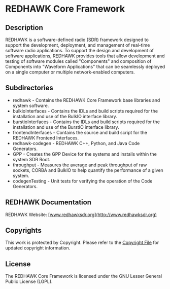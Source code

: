 # REDHAWK Core Framework

## Description
REDHAWK is a software-defined radio (SDR) framework designed to support the development, deployment, and management of real-time software radio applications. To support the design and development of software applications, REDHAWK provides tools that allow development and testing of software modules called "Components" and composition of Components into "Waveform Applications" that can be seamlessly deployed on a single computer or multiple network-enabled computers.

## Subdirectories

* redhawk - Contains the REDHAWK Core Framework base libraries and system software.
* bulkioInterfaces - Contains the IDLs and build scripts required for the installation and use of the BulkIO interface library.
* burstioInterfaces - Contains the IDLs and build scripts required for the installation and use of the BurstIO interface library.
* frontendInterfaces - Contains the source and build script for the REDHAWK Frontend Interfaces.
* redhawk-codegen - REDHAWK C++, Python, and Java Code Generators.
* GPP - Creates the GPP Device for the systems and installs within the system SDR Root.
* throughput - Measures the average and peak throughput of raw sockets, CORBA and BulkIO to help quantify the performance of a given system.
* codegenTesting - Unit tests for verifying the operation of the Code Generators.

## REDHAWK Documentation

REDHAWK Website: [www.redhawksdr.org](http://www.redhawksdr.org)

## Copyrights

This work is protected by Copyright. Please refer to the [Copyright File](COPYRIGHT) for updated copyright information.                                                                                                                

## License

The REDHAWK Core Framework is licensed under the GNU Lesser General Public License (LGPL).
